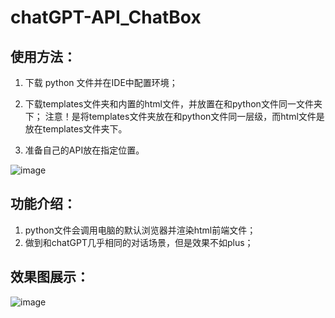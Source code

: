 # chatGPT-API_ChatBox

## 使用方法：

1. 下载 python 文件并在IDE中配置环境；
2. 下载templates文件夹和内置的html文件，并放置在和python文件同一文件夹下；
   注意！是将templates文件夹放在和python文件同一层级，而html文件是放在templates文件夹下。
   
3. 准备自己的API放在指定位置。

![image](https://github.com/Hptd/chatGPT-API_ChatBox/assets/82070210/82b1ba9f-2b4d-46f7-9ecf-1b124c6aa8b0)

   
## 功能介绍：

1. python文件会调用电脑的默认浏览器并渲染html前端文件；
2. 做到和chatGPT几乎相同的对话场景，但是效果不如plus；

## 效果图展示：

![image](https://github.com/Hptd/chatGPT-API_ChatBox/assets/82070210/f6065d87-cd50-4294-b216-89c6bbca2b5c)

